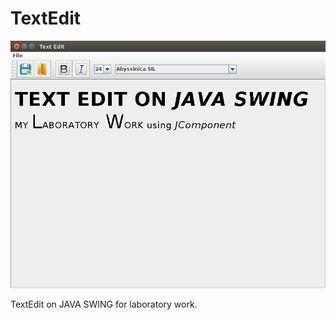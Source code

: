 # TextEdit

<img src="https://raw.githubusercontent.com/blrB/TextEdit/master/img/img.png" alt="TextEdit"/>

TextEdit on JAVA SWING for laboratory work.
